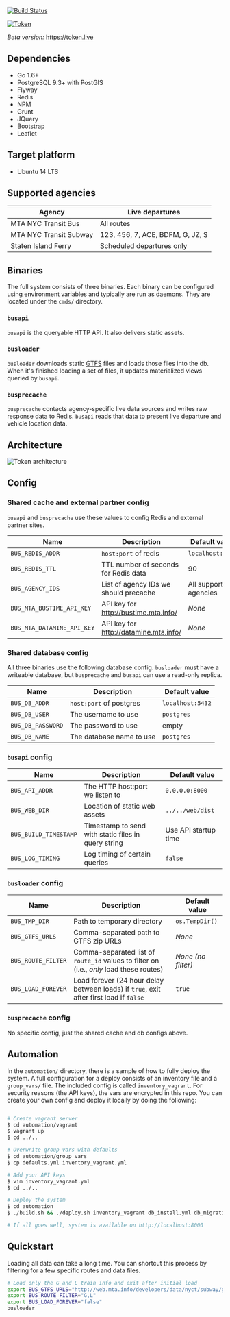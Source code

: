 [![Build Status](https://travis-ci.org/brnstz/bus.svg?branch=master)](https://travis-ci.org/brnstz/bus?branch=master)

[![Token](web/src/img/token_sample_github.png)](https://token.live)

*Beta version:* https://token.live

## Dependencies

* Go 1.6+ 
* PostgreSQL 9.3+ with PostGIS
* Flyway
* Redis
* NPM
* Grunt
* JQuery
* Bootstrap
* Leaflet

## Target platform

* Ubuntu 14 LTS

## Supported agencies 

| Agency                      | Live departures  | 
|-----------------------------|------------------|
| MTA NYC Transit Bus         | All routes       |
| MTA NYC Transit Subway      | 123, 456, 7, ACE, BDFM, G, JZ, S |
| Staten Island Ferry         | Scheduled departures only  |


## Binaries

The full system consists of three binaries. Each binary can be configured
using environment variables and typically are run as daemons. They are
located under the `cmds/` directory.

### `busapi`

`busapi` is the queryable HTTP API. It also delivers static assets.

### `busloader`

`busloader` downloads static
[GTFS](https://developers.google.com/transit/gtfs/) files and loads those files
into the db. When it's finished loading a set of files, it updates 
materialized views queried by `busapi`.

### `busprecache`

`busprecache` contacts agency-specific live data sources and writes raw
response data to Redis. `busapi` reads that data to present live
departure and vehicle location data.

## Architecture

![Token architecture](web/src/img/token_arch.png)

## Config

### Shared cache and external partner config

`busapi` and `busprecache` use these values to config Redis and external
partner sites.

| Name                        | Description                            | Default value     |
|-----------------------------|----------------------------------------|-------------------|
| `BUS_REDIS_ADDR`            | `host:port` of redis                   | `localhost:6379`  |
| `BUS_REDIS_TTL`             | TTL number of seconds for Redis data   | 90                |
| `BUS_AGENCY_IDS`            | List of agency IDs we should precache  | All supported agencies |
| `BUS_MTA_BUSTIME_API_KEY`   | API key for http://bustime.mta.info/   | *None*            |
| `BUS_MTA_DATAMINE_API_KEY`  | API key for http://datamine.mta.info/  | *None*            |


### Shared database config

All three binaries use the following database config. `busloader` must have
a writeable database, but `busprecache` and `busapi` can use a read-only replica.

| Name               | Description                 | Default value    |
|--------------------|-----------------------------|------------------|
| `BUS_DB_ADDR`      | `host:port` of postgres     | `localhost:5432` |
| `BUS_DB_USER`      | The username to use         | `postgres`       |
| `BUS_DB_PASSWORD`  | The password to use         | empty            |
| `BUS_DB_NAME`      | The database name to use    | `postgres`       |


### `busapi` config

| Name                       | Description                                           | Default value        |
|----------------------------|-------------------------------------------------------|----------------------|
| `BUS_API_ADDR`             | The HTTP host:port we listen to                       | `0.0.0.0:8000`       |
| `BUS_WEB_DIR`              | Location of static web assets                         | `../../web/dist`     |
| `BUS_BUILD_TIMESTAMP`      | Timestamp to send with static files in query string   | Use API startup time |
| `BUS_LOG_TIMING`           | Log timing of certain queries                         | `false`              |

### `busloader` config

| Name                        | Description                                                                              | Default value       |
|-----------------------------|------------------------------------------------------------------------------------------|---------------------|
| `BUS_TMP_DIR`               | Path to temporary directory                                                              |`os.TempDir()`       |
| `BUS_GTFS_URLS`             | Comma-separated path to GTFS zip URLs                                                   | *None*              |
| `BUS_ROUTE_FILTER`          | Comma-separated list of `route_id` values to filter on (i.e., *only* load these routes)  | *None (no filter)*  |
| `BUS_LOAD_FOREVER`          | Load forever (24 hour delay between loads) if `true`, exit after first load if `false`   |  `true`             |

### `busprecache` config

No specific config, just the shared cache and db configs above.

## Automation

In the `automation/` directory, there is a sample of how to fully deploy the
system. A full configuration for a deploy consists of an inventory file and a
`group_vars/` file. The included config is called `inventory_vagrant`. For 
security reasons (the API keys), the vars are encrypted in this repo. You can
create your own config and deploy it locally by doing the following:

```bash

# Create vagrant server
$ cd automation/vagrant
$ vagrant up
$ cd ../..

# Overwrite group vars with defaults
$ cd automation/group_vars
$ cp defaults.yml inventory_vagrant.yml

# Add your API keys
$ vim inventory_vagrant.yml
$ cd ../..

# Deploy the system
$ cd automation
$ ./build.sh && ./deploy.sh inventory_vagrant db_install.yml db_migrations.yml api.yml web.yml loader.yml precache.yml

# If all goes well, system is available on http://localhost:8000
```

## Quickstart

Loading all data can take a long time. You can shortcut this process by
filtering for a few specific routes and data files.

```bash
# Load only the G and L train info and exit after initial load
export BUS_GTFS_URLS="http://web.mta.info/developers/data/nyct/subway/google_transit.zip"
export BUS_ROUTE_FILTER="G,L"
export BUS_LOAD_FOREVER="false"
busloader 
```
